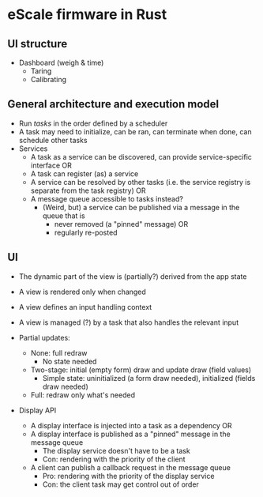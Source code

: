 # eScale firmware in Rust

## UI structure

- Dashboard (weigh & time)
  - Taring
  - Calibrating

## General architecture and execution model

- Run _tasks_ in the order defined by a scheduler
- A task may need to initialize, can be ran, can terminate when done, can schedule other tasks
- Services
  - A task as a service can be discovered, can provide service-specific interface
    OR
  - A task can register (as) a service
  - A service can be resolved by other tasks
    (i.e. the service registry is separate from the task registry)
    OR
  - A message queue accessible to tasks instead?
    - (Weird, but) a service can be published via a message in the queue that is
      - never removed (a "pinned" message)
        OR
      - regularly re-posted

## UI

- The dynamic part of the view is (partially?) derived from the app state
- A view is rendered only when changed
- A view defines an input handling context
- A view is managed (?) by a task that also handles the relevant input

- Partial updates:
  - None: full redraw
    - No state needed
  - Two-stage: initial (empty form) draw and update draw (field values)
    - Simple state: uninitialized (a form draw needed), initialized (fields draw needed)
  - Full: redraw only what's needed

- Display API
  - A display interface is injected into a task as a dependency
    OR
  - A display interface is published as a "pinned" message in the message queue
    - The display service doesn't have to be a task
    - Con: rendering with the priority of the client
  - A client can publish a callback request in the message queue
    - Pro: rendering with the priority of the display service
    - Con: the client task may get control out of order
